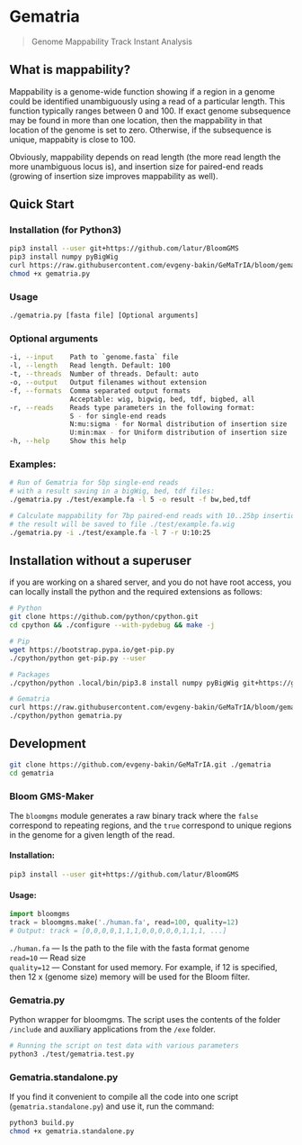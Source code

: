 # Gematria
> Genome Mappability Track Instant Analysis

## What is mappability?

Mappability is a genome-wide function showing if a region in a genome could be 
identified unambiguously using a read of a particular length. This function 
typically ranges between 0 and 100. If exact genome subsequence may be found 
in more than one location, then the mappability in that location of the genome 
is set to zero. Otherwise, if the subsequence is unique, mappabity is close to 
100.

Obviously, mappability depends on read length (the more read length the more 
unambiguous locus is), and insertion size for paired-end reads (growing of 
insertion size improves mappability as well).

## Quick Start

### Installation (for Python3)

```bash
pip3 install --user git+https://github.com/latur/BloomGMS
pip3 install numpy pyBigWig
curl https://raw.githubusercontent.com/evgeny-bakin/GeMaTrIA/bloom/gematria.standalone.py > gematria.py
chmod +x gematria.py
```

### Usage

```bash
./gematria.py [fasta file] [Optional arguments]
```

### Optional arguments

```bash
-i, --input    Path to `genome.fasta` file
-l, --length   Read length. Default: 100
-t, --threads  Number of threads. Default: auto
-o, --output   Output filenames without extension
-f, --formats  Comma separated output formats
               Acceptable: wig, bigwig, bed, tdf, bigbed, all
-r, --reads    Reads type parameters in the following format:
               S - for single-end reads
               N:mu:sigma - for Normal distribution of insertion size
               U:min:max - for Uniform distribution of insertion size
-h, --help     Show this help
```

### Examples:

```bash
# Run of Gematria for 5bp single-end reads 
# with a result saving in a bigWig, bed, tdf files:
./gematria.py ./test/example.fa -l 5 -o result -f bw,bed,tdf

# Calculate mappability for 7bp paired-end reads with 10..25bp insertion size:
# the result will be saved to file ./test/example.fa.wig
./gematria.py -i ./test/example.fa -l 7 -r U:10:25
```

## Installation without a superuser

if you are working on a shared server, and you do not have root access, you 
can locally install the python and the required extensions as follows:

```bash
# Python
git clone https://github.com/python/cpython.git
cd cpython && ./configure --with-pydebug && make -j

# Pip
wget https://bootstrap.pypa.io/get-pip.py
./cpython/python get-pip.py --user

# Packages
./cpython/python .local/bin/pip3.8 install numpy pyBigWig git+https://github.com/latur/BloomGMS --user

# Gematria
curl https://raw.githubusercontent.com/evgeny-bakin/GeMaTrIA/bloom/gematria.standalone.py > gematria.py
./cpython/python gematria.py
```

## Development

```bash
git clone https://github.com/evgeny-bakin/GeMaTrIA.git ./gematria
cd gematria
```

### Bloom GMS-Maker

The `bloomgms` module generates a raw binary track where the `false` 
correspond to repeating regions, and the `true` correspond to unique regions 
in the genome for a given length of the read.

#### Installation:

```bash
pip3 install --user git+https://github.com/latur/BloomGMS
```

#### Usage:

```python
import bloomgms
track = bloomgms.make('./human.fa', read=100, quality=12)
# Output: track = [0,0,0,0,1,1,1,0,0,0,0,0,1,1,1, ...]
```

`./human.fa` — Is the path to the file with the fasta format genome  
`read=10` — Read size  
`quality=12` — Constant for used memory. For example, if 12 is specified, 
then 12 x (genome size) memory will be used for the Bloom filter.


### Gematria.py

Python wrapper for bloomgms. The script uses the contents of the 
folder `/include` and auxiliary applications from the `/exe` folder.

```bash
# Running the script on test data with various parameters
python3 ./test/gematria.test.py
```

### Gematria.standalone.py

If you find it convenient to compile all the code into one script (`gematria.standalone.py`) and use it, run the command:

```bash
python3 build.py
chmod +x gematria.standalone.py
```
